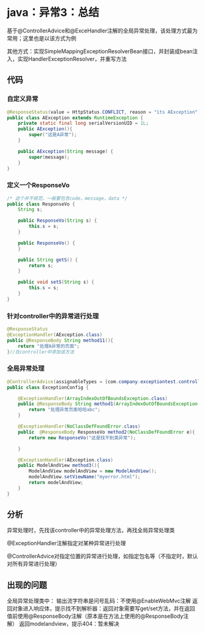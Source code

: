 # java：异常3：总结



基于@ControllerAdvice和@ExceHandler注解的全局异常处理，该处理方式最为常用；这里也是以该方式为例

其他方式：实现SimpleMappingExceptionResolverBean接口，并封装成bean注入，实现HandlerExceptionResolver，并重写方法



## 代码

### 自定义异常

```java
@ResponseStatus(value = HttpStatus.CONFLICT, reason = "its AException")
public class AException extends RuntimeException {
    private static final long serialVersionUID = 1L;
    public AException(){
        super("这是A异常");
    }

    public AException(String message) {
        super(message);
    }
}
```

### 定义一个ResponseVo

```java
/* 这个并不规范，一般要包含code，message，data */
public class ResponseVo {
    String s;

    public ResponseVo(String s) {
        this.s = s;
    }

    public ResponseVo() {
    }

    public String getS() {
        return s;
    }

    public void setS(String s) {
        this.s = s;
    }
}
```

### 针对controller中的异常进行处理

```java
@ResponseStatus
@ExceptionHandler(AException.class)
public @ResponseBody String method11(){
    return "处理A异常的页面";
}//在controller中添加该方法
```

### 全局异常处理

```java
@ControllerAdvice(assignableTypes = {com.company.exceptiontest.controller1.Controller1.class})
public class ExceptionConfig {

    @ExceptionHandler(ArrayIndexOutOfBoundsException.class)
    public @ResponseBody String method1(ArrayIndexOutOfBoundsException e){
        return "处理异常页面哈哈abc";
    }

    @ExceptionHandler(NoClassDefFoundError.class)
    public  @ResponseBody ResponseVo method2(NoClassDefFoundError e){
        return new ResponseVo("这是找不到类异常");

    }

    @ExceptionHandler(AException.class)
    public ModelAndView method3(){
        ModelAndView modelAndView = new ModelAndView();
        modelAndView.setViewName("myerror.html");
        return modelAndView;
    }
}
```



## 分析

异常处理时，先找该controller中的异常处理方法，再找全局异常处理类

@ExceptionHandler注解指定对某种异常进行处理

@ControllerAdvice对指定位置的异常进行处理，如指定包名等（不指定时，默认对所有异常进行处理）



## 出现的问题

全局异常处理类中：
	输出流字符串是问号乱码：不使用@EnableWebMvc注解
	返回对象进入响应体，提示找不到解析器：返回对象需要写get/set方法，并在返回值前使用@ResponseBody注解（原本是在方法上使用的@ResponseBody注解）
	返回modelandview，提示404：暂未解决

